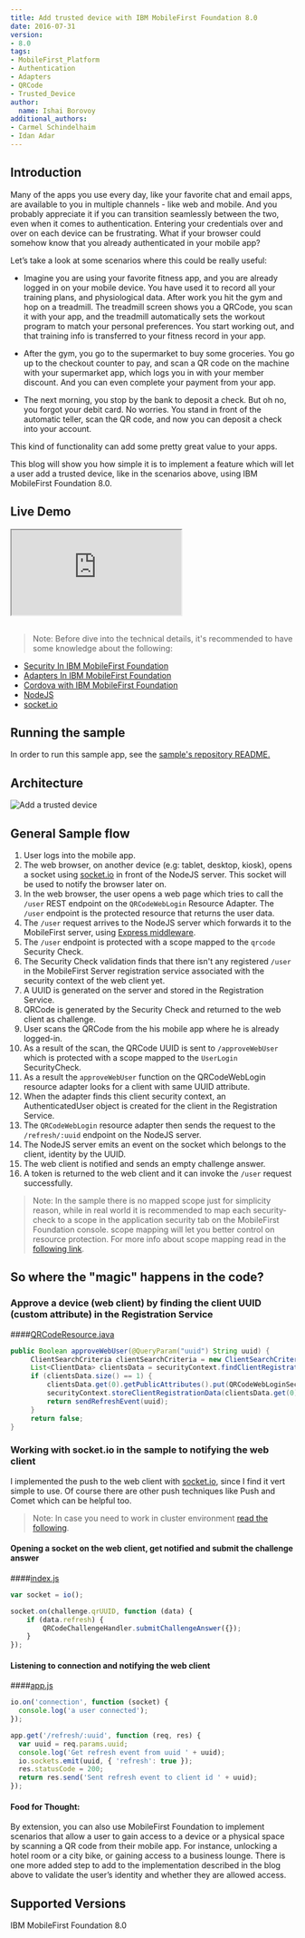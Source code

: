 ```yaml
---
title: Add trusted device with IBM MobileFirst Foundation 8.0
date: 2016-07-31
version:
- 8.0
tags:
- MobileFirst_Platform
- Authentication
- Adapters
- QRCode
- Trusted_Device
author:
  name: Ishai Borovoy
additional_authors:
- Carmel Schindelhaim
- Idan Adar
---
```

## Introduction
Many of the apps you use every day, like your favorite chat and email apps, are available to you in multiple channels - like web and mobile. And you probably appreciate it if you can transition seamlessly between the two, even when it comes to authentication. Entering your credentials over and over on each device can be frustrating. What if your browser could somehow know that you already authenticated in your mobile app?

Let’s take a look at some scenarios where this could be really useful:

- Imagine you are using your favorite fitness app, and you are already logged in on your mobile device. You have used it to record all your training plans, and physiological data. After work you hit the gym and hop on a treadmill. The treadmill screen shows you a QRCode, you scan it with your app, and the treadmill automatically sets the workout program to match your personal preferences. You start working out, and that training info is transferred to your fitness record in your app.

- After the gym, you go to the supermarket to buy some groceries. You go up to the checkout counter to pay, and scan a QR code on the machine with your supermarket app, which logs you in with your member discount. And you can even complete your payment from your app.

- The next morning, you stop by the bank to deposit a check. But oh no, you forgot your debit card. No worries. You stand in front of the automatic teller, scan the QR code, and now you can deposit a check into your account.

This kind of functionality can add some pretty great value to your apps.

This blog will show you how simple it is to implement a feature which will let a user add a trusted device, like in the scenarios above, using IBM MobileFirst Foundation 8.0.

## Live Demo
<div class="sizer">
  <div class="embed-responsive embed-responsive-16by9">
    <iframe src="https://www.youtube.com/embed/Rqd5l7UPBf0"></iframe>
  </div>
</div>   
<br>


>Note: Before dive into the technical details, it's recommended to have some knowledge about the following:

* [Security In IBM MobileFirst Foundation](https://mobilefirstplatform.ibmcloud.com/tutorials/en/foundation/8.0/authentication-and-security/)
* [Adapters In IBM MobileFirst Foundation](https://mobilefirstplatform.ibmcloud.com/tutorials/en/foundation/8.0/adapters/)
* [Cordova with IBM MobileFirst Foundation](https://mobilefirstplatform.ibmcloud.com/tutorials/en/foundation/8.0/using-the-mfpf-sdk/mfpf-development-in-cordova-applications/)
* [NodeJS](https://nodejs.org)
* [socket.io](http://socket.io/)

## Running the sample
In order to run this sample app, see the [sample's repository README.](https://github.com/mfpdev/trust-a-device-sample)

## Architecture
![Add a trusted device]({{site.baseurl}}/assets/blog/2016-07-31-add-trusted-device/architecture.png)

## General Sample flow
1. User logs into the mobile app.
2. The web browser, on another device (e.g: tablet, desktop, kiosk), opens a socket using [socket.io](http://socket.io/) in front of the NodeJS server. This socket will be used to notify the browser later on.
3. In the web browser, the user opens a web page which tries to call the `/user` REST endpoint on the `QRCodeWebLogin` Resource Adapter. The `/user` endpoint is the protected resource that returns the user data.
4. The `/user` request arrives to the NodeJS server which forwards it to the MobileFirst server, using [Express middleware](https://expressjs.com/en/guide/using-middleware.html).
5. The `/user` endpoint is protected with a scope mapped to the `qrcode` Security Check.
6. The Security Check validation finds that there isn't any registered `/user` in the MobileFirst Server registration service associated with the security context of the web client yet.
7. A UUID is generated on the server and stored in the Registration Service.
8. QRCode is generated by the Security Check and returned to the web client as challenge.
9. User scans the QRCode from the his mobile app where he is already logged-in.
10. As a result of the scan, the QRCode UUID is sent to `/approveWebUser` which is protected with a scope mapped to the `UserLogin` SecurityCheck.
11. As a result the `approveWebUser` function on the QRCodeWebLogin resource adapter looks for a client with same UUID attribute.
12. When the adapter finds this client security context, an AuthenticatedUser object is created for the client in the Registration Service.
13. The `QRCodeWebLogin` resource adapter then sends the request to the `/refresh/:uuid` endpoint on the NodeJS server.
14. The NodeJS server emits an event on the socket which belongs to the client, identity by the UUID.
15. The web client is notified and sends an empty challenge answer.
16. A token is returned to the web client and it can invoke the `/user` request successfully.

>Note: In the sample there is no mapped scope just for simplicity reason, while in real world it is recommended to map each security-check to a scope in the application security tab on the MobileFirst Foundation console.
 scope mapping will let you better control on resource protection. For more info about scope mapping read in the [following link](https://mobilefirstplatform.ibmcloud.com/tutorials/en/foundation/8.0/authentication-and-security/authorization-concepts/#scope).

## So where the "magic" happens in the code?

### Approve a device (web client) by finding the client UUID (custom attribute) in the Registration Service

####[QRCodeResource.java](https://github.com/mfpdev/trust-a-device-sample/blob/master/qrcode-web-login-security-check/src/main/java/com/github/mfpdev/sample/qrcodeweblogin/QRCodeResource.java)

```java
public Boolean approveWebUser(@QueryParam("uuid") String uuid) {
     ClientSearchCriteria clientSearchCriteria = new ClientSearchCriteria().byAttribute(QRCodeWebLoginSecurityCheck.QR_CODE_UUID, uuid);
     List<ClientData> clientsData = securityContext.findClientRegistrationData(clientSearchCriteria);
     if (clientsData.size() == 1) {
         clientsData.get(0).getPublicAttributes().put(QRCodeWebLoginSecurityCheck.WEB_USER_REGISTRATION_KEY, this.securityContext.getAuthenticatedUser());
         securityContext.storeClientRegistrationData(clientsData.get(0));
         return sendRefreshEvent(uuid);
     }
     return false;
}
```

### Working with socket.io in the sample to notifying the web client

I implemented the push to the web client with [socket.io](http://socket.io/), since I find it vert simple to use. Of course there are other push techniques like Push and Comet which can be helpful too.

> Note: In case you need to work in cluster environment [read the following](http://socket.io/docs/using-multiple-nodes/).

#### Opening a socket on the web client, get notified and submit the challenge answer

####[index.js](https://github.com/mfpdev/trust-a-device-sample/blob/master/node-web-app/www/script/index.js)

```javascript
var socket = io();

socket.on(challenge.qrUUID, function (data) {
    if (data.refresh) {
        QRCodeChallengeHandler.submitChallengeAnswer({});
    }
});
```

#### Listening to connection and notifying the web client

####[app.js](https://github.com/mfpdev/trust-a-device-sample/blob/master/node-web-app/app.js)

```javascript
io.on('connection', function (socket) {
  console.log('a user connected');
});

app.get('/refresh/:uuid', function (req, res) {
  var uuid = req.params.uuid;
  console.log('Get refresh event from uuid ' + uuid);
  io.sockets.emit(uuid, { 'refresh': true });
  res.statusCode = 200;
  return res.send('Sent refresh event to client id ' + uuid);
});
```

#### Food for Thought:

By extension, you can also use MobileFirst Foundation to implement scenarios that allow a user to gain access to a device or a physical space by scanning a QR code from their mobile app. For instance, unlocking a hotel room or a city bike, or gaining access to a business lounge. There is one more added step to add to the implementation described in the blog above to validate the user’s identity and whether they are allowed access.

## Supported Versions
IBM MobileFirst Foundation 8.0
